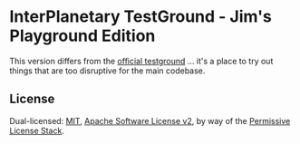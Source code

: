 # InterPlanetary TestGround - Jim's Playground Edition

This version differs from the [official testground](https://github.com/ipfs/testground) ... it's a place to try out things that are too disruptive for the main codebase.

## License

Dual-licensed: [MIT](./LICENSE-MIT), [Apache Software License v2](./LICENSE-APACHE), by way of the [Permissive License Stack](https://protocol.ai/blog/announcing-the-permissive-license-stack/).
